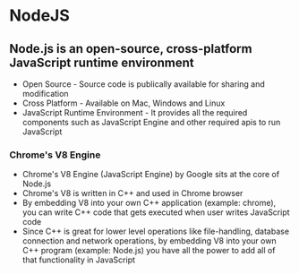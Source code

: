 # NodeJS

## Node.js is an open-source, cross-platform JavaScript runtime environment

* Open Source - Source code is publically available for sharing and modification
* Cross Platform - Available on Mac, Windows and Linux  
* JavaScript Runtime Environment - It provides all the required components such as JavaScript Engine and other required apis to run JavaScript

### Chrome's V8 Engine

* Chrome's V8 Engine (JavaScript Engine) by Google sits at the core of Node.js
* Chrome's V8 is written in C++ and used in Chrome browser
* By embedding V8 into your own C++ application (example: chrome), you can write C++ code that gets executed when user writes JavaScript code
* Since C++ is great for lower level operations like file-handling, database connection and network operations, by embedding V8 into your own C++ program (example: Node.js) you have all the power to add all of that functionality in JavaScript
